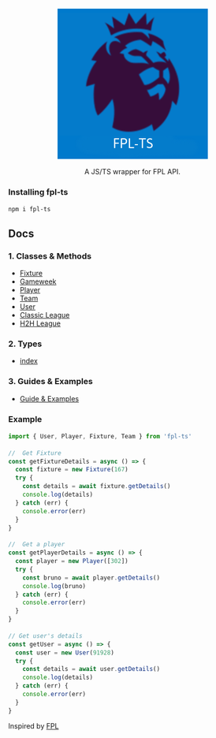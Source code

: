 <p align="center">
  <a href="https://roboflank.github.io/fpl-ts/api">
    <img src="https://raw.githubusercontent.com/roboflank/fpl-ts/build/website/static/img/fpl-ts.png">
  </a>
</p>

<p align="center">
  A JS/TS wrapper for FPL API.
    <br>
</p>

### Installing fpl-ts

```
npm i fpl-ts
```

## Docs

### 1. Classes & Methods

- [Fixture](https://roboflank.github.io/fpl-ts/api/classes/index.fixture)
- [Gameweek](https://roboflank.github.io/fpl-ts/api/classes/index.gameweek)
- [Player](https://roboflank.github.io/fpl-ts/api/classes/index.player)
- [Team](https://roboflank.github.io/fpl-ts/api/classes/index.team)
- [User](https://roboflank.github.io/fpl-ts/api/classes/index.user)
- [Classic League](https://roboflank.github.io/fpl-ts/api/classes/index.classic-league)
- [H2H League](https://roboflank.github.io/fpl-ts/api/classes/index.h2h-league)

### 2. Types

- [index](https://roboflank.github.io/fpl-ts/api/modules/types)

### 3. Guides & Examples

- [Guide & Examples](https://roboflank.github.io/fpl-ts/examples)

### Example

```js
import { User, Player, Fixture, Team } from 'fpl-ts'

//  Get Fixture
const getFixtureDetails = async () => {
  const fixture = new Fixture(167)
  try {
    const details = await fixture.getDetails()
    console.log(details)
  } catch (err) {
    console.error(err)
  }
}

//  Get a player
const getPlayerDetails = async () => {
  const player = new Player([302])
  try {
    const bruno = await player.getDetails()
    console.log(bruno)
  } catch (err) {
    console.error(err)
  }
}

// Get user's details
const getUser = async () => {
  const user = new User(91928)
  try {
    const details = await user.getDetails()
    console.log(details)
  } catch (err) {
    console.error(err)
  }
}
```

Inspired by [FPL](https://fpl.readthedocs.io/)

